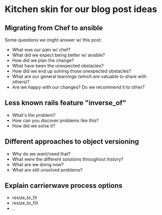 # Kitchen skin for our blog post ideas

## Migrating from Chef to ansible
Some questions we might answer w/ this post:
- What was our pain w/ chef?
- What did we expect being better w/ ansible?
- How did we plan the change?
- What have been the unexpected obstacles?
- How did we end up solving those unexpected obstacles?
- What are our general learnings (which are valuable to share with others)?
- Are we happy with our changes? Do we recommend it to other?

## Less known rails feature "inverse_of"
- What's the problem?
- How can you discover problems like this?
- How did we solve it?

## Different approaches to object versioning
- Why do we want/need that?
- What were the different solutions throughout history?
- What are we doing now?
- What are still unsolved problems?

## Explain carrierwave process options
- resize_to_fit
- resize_to_fill
- ..
